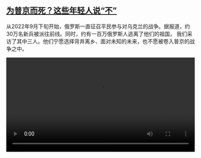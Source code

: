 <!--1674218825000-->
[为普京而死？这些年轻人说“不”](https://www.dw.com/zh/%E4%B8%BA%E6%99%AE%E4%BA%AC%E8%80%8C%E6%AD%BB%EF%BC%9F%E8%BF%99%E4%BA%9B%E5%B9%B4%E8%BD%BB%E4%BA%BA%E8%AF%B4%E2%80%9C%E4%B8%8D%E2%80%9D/a-64465741)
------

<p>从2022年9月下旬开始，俄罗斯一直征召平民参与对乌克兰的战争。据报道，约30万名新兵被派往前线。同时，约有一百万俄罗斯人逃离了他们的祖国， 我们采访了其中三人。他们宁愿选择背井离乡、面对未知的未来，也不愿被卷入普京的战争之中。</small></p><video src="https://tvdownloaddw-a.akamaihd.net/dwtv_video/flv/vdt_zh/2023/bchi230120_001_russiandeserters_01r_AVC_1280x720.mp4" controls style="width:100%"></video>
